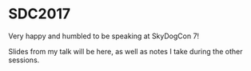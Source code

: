 # SDC2017
Very happy and humbled to be speaking at SkyDogCon 7!

Slides from my talk will be here, as well as notes I take during the other sessions.

